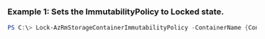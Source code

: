 ### Example 1: Sets the ImmutabilityPolicy to Locked state.
```powershell
PS C:\> Lock-AzRmStorageContainerImmutabilityPolicy -ContainerName {ContainerName} -Etag {Etag} -Force {Force} -ResourceGroupName MyResourceGroup -StorageAccountName {StorageAccountName}
```


